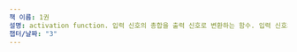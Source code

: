 ```yaml
---
책 이름: 1권
설명: activation function. 입력 신호의 총합을 출력 신호로 변환하는 함수. 입력 신호의 총합이 활성화를 일으키는지를 정하는 역할을 한다.
챕터/날짜: "3"
---
```

